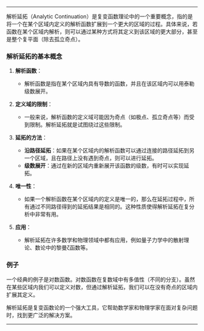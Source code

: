
---

解析延拓（Analytic Continuation）是复变函数理论中的一个重要概念，指的是将一个在某个区域内定义的解析函数扩展到一个更大的区域的过程。具体来说，若函数在某个区域内解析，则可以通过某种方式将其定义到该区域的更大部分，甚至是整个复平面（除去孤立奇点）。

### 解析延拓的基本概念

1. **解析函数**：
   - 解析函数是指在某个区域内具有导数的函数，并且在该区域内可以用泰勒级数展开。

2. **定义域的限制**：
   - 一般来说，解析函数的定义域可能因为奇点（如极点、孤立奇点等）而受到限制。解析延拓就是试图绕过这些限制。

3. **延拓的方法**：
   - **沿路径延拓**：如果在某个区域内的解析函数可以通过连接的路径延拓到另一个区域，且在路径上没有遇到奇点，则可以进行延拓。
   - **级数展开**：通过在新的区域内重新展开该函数的级数，有时可以实现延拓。

4. **唯一性**：
   - 如果一个解析函数在某个区域内的定义是唯一的，那么在延拓过程中，所有通过不同路径得到的延拓结果是相同的。这种性质使得解析延拓在复分析中非常有用。

5. **应用**：
   - 解析延拓在许多数学和物理领域中都有应用，例如量子力学中的散射理论、数论中的黎曼ζ函数等。

### 例子

一个经典的例子是对数函数。对数函数在复数域中有多值性（不同的分支）。虽然在某些区域内我们可以定义对数，但通过解析延拓，我们可以在没有奇点的区域内扩展其定义。

解析延拓是复变函数论的一个强大工具，它帮助数学家和物理学家在面对复杂问题时，找到更广泛的解决方案。

---



